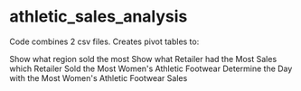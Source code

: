 # athletic_sales_analysis

Code combines 2 csv files.
Creates pivot tables to:

Show what region sold the most
Show what Retailer had the Most Sales
which Retailer Sold the Most Women's Athletic Footwear
Determine the Day with the Most Women's Athletic Footwear Sales